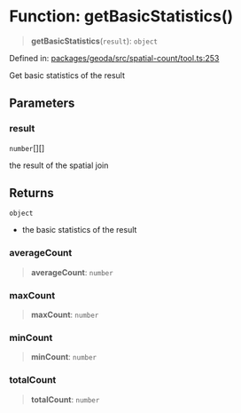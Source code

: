 # Function: getBasicStatistics()

> **getBasicStatistics**(`result`): `object`

Defined in: [packages/geoda/src/spatial-count/tool.ts:253](https://github.com/GeoDaCenter/openassistant/blob/994a31d776db171047aa7cd650eb798b5317f644/packages/geoda/src/spatial-count/tool.ts#L253)

Get basic statistics of the result

## Parameters

### result

`number`[][]

the result of the spatial join

## Returns

`object`

- the basic statistics of the result

### averageCount

> **averageCount**: `number`

### maxCount

> **maxCount**: `number`

### minCount

> **minCount**: `number`

### totalCount

> **totalCount**: `number`
